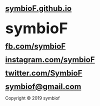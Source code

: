 # <strong><font size="5"><a href="http://symbioF.github.io" target="_blank">symbioF.github.io</a></font></strong>
<strong><font size="7">symbioF</font></strong>

<strong><font size="5"><a href="http://fb.com/symbioF" target="_blank">fb.com/symbioF</a></font></strong>

<strong><font size="5"><a href="http://instagram.com/symbioF" target="_blank">instagram.com/symbioF</a></font></strong>

<strong><font size="5"><a href="https://twitter.com/SymbioF" target="_blank">twitter.com/SymbioF</a></font></strong>

<strong><font size="5">symbiof@gmail.com</font></strong>

Copyright © 2019 symbiof
